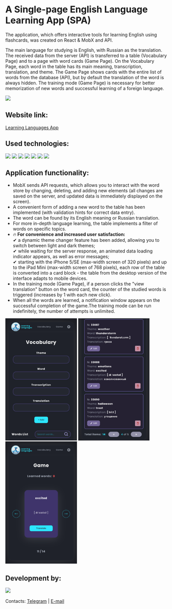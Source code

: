 <div id="header">
<h1>A Single-page English Language Learning App (SPA)</h1>
<p>The application, which offers interactive tools for learning English using flashcards, was created on React & MobX and API.</p>
<p>The main language for studying is English, with Russian as the translation.
The received data from the server (API) is transferred to a table (Vocabulary Page) and to a page with word cards (Game Page).
On the Vocabulary Page, each word in the table has its main meaning, transcription, translation, and theme.
The Game Page shows cards with the entire list of words from the database (API), but by default the translation of the word is always hidden.
The training mode (Game Page) is necessary for better memorization of new words and successful learning of a foreign language.</p>
<img src="https://github.com/elencodes/project_learning-english-app/blob/main/public/gif/promo.gif">
<h2>Website link:</h2>
<a href="https://elencodes.github.io/project_learning-english-app/">Learning Languages App</a>
<h2>Used technologies:</h2> 
	<div id=technologies>
		<img src="https://img.shields.io/badge/react-%2320232a.svg?style=for-the-badge&logo=react&logoColor=%2361DAFB">
		<img src="https://img.shields.io/badge/REACT%20ROUTER-D0D6E1?style=for-the-badge&logo=REACT-ROUTER">
		<img src="https://img.shields.io/badge/MobX-035193?style=for-the-badge&logo=MobX">
		<img src="https://img.shields.io/badge/webpack-%238DD6F9.svg?style=for-the-badge&logo=webpack&logoColor=black">
		<img src="https://img.shields.io/badge/SASS-hotpink.svg?style=for-the-badge&logo=SASS&logoColor=white">
		<img src="https://img.shields.io/badge/github-%23121011.svg?style=for-the-badge&logo=github&logoColor=white">
		<img src="https://img.shields.io/badge/git-%23F05033.svg?style=for-the-badge&logo=git&logoColor=white">
	</div>
<h2>Application functionality:</h2>
<ul>
  <li>MobX sends API requests, which allows you to interact with the word store by changing, deleting, and adding new elements (all changes are saved on the server, and updated data is immediately 
  displayed on the screen).</li>
  <li>A convenient form of adding a new word to the table has been implemented (with validation hints for correct data entry).</li>
  <li>The word can be found by its English meaning or Russian translation.</li>
  <li>For more in-depth language learning, the table implements a filter of words on specific topics.</li>
  <li>🔥<b> For convenience and increased user satisfaction:</b> <br>
  ✔ a dynamic theme changer feature has been added, allowing you to switch between light and dark themes; <br>
  ✔ while waiting for the server response, an animated data loading indicator appears, as well as error messages; <br>
  ✔ starting with the iPhone 5/SE (max-width screen of 320 pixels) and up to the iPad Mini (max-width screen of 768 pixels), each row of the table is converted into a card block - the table from the desktop version of the interface adapts to mobile devices. <br>
  </li>
  <li>In the training mode (Game Page), if a person clicks the "view translation" button on the word card, the counter of the studied words is triggered (increases by 1 with each new click).</li>
  <li>When all the words are learned, a notification window appears on the successful completion of the game.The training mode can be run indefinitely, the number of attempts is unlimited.</li>
</ul>
<img src="https://github.com/elencodes/project_learning-english-app/blob/main/public/github/mobile-vocabulary-page-1.png" height="380">
<img src="https://github.com/elencodes/project_learning-english-app/blob/main/public/github/mobile-vocabulary-page-2.png" height="380">
<img src="https://github.com/elencodes/project_learning-english-app/blob/main/public/github/mobile-game-page.png" height="380">
<h2>Development by:</h2> 
<div id=bages>
	<p><a href="https://github.com/elencodes"><img src="https://img.shields.io/badge/ELENA-2E2844?style=for-the-badge&logo=github"></a></p>
  <p>Contacts: <a href="https://t.me/elencodes">Telegram</a> | <a href="mailto:esadikova.codes@gmail.com">E-mail</a></p>
</div>
